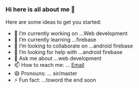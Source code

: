 ### Hi here is all about me  👋


Here are some ideas to get you started:

- 🔭 I’m currently working on ...Web development
- 🌱 I’m currently learning ...firebase
- 👯 I’m looking to collaborate on ...android firebase
- 🤔 I’m looking for help with ...android firebase
- 💬 Ask me about ...web development
- 📫 How to reach me: ... [Email](kirwadan03@gmail.com)
- 😄 Pronouns: ... sir/master
- ⚡ Fun fact: ...toword the end soon

